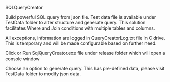 SQLQueryCreator

Build powerful SQL query from json file. Test data file is available under TestData folder to alter structure and generate query.
This solution facilitates Where and Join conditions with multiple tables and columns.

All exceptions, information are logged in QueryCreatorLog.txt file in C drive. This is temporary and will be made configurable based on further need. 

Click or Run SqlQueryCreator.exe file under release folder which will open a console window
 
Choose an option to generate query. This has pre-defined data, please visit TestData folder to modify json data.
 
